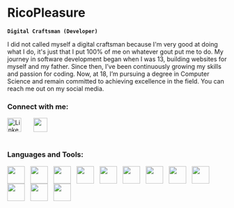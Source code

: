 # RicoPleasure

**`Digital Craftsman (Developer)`**

I did not called myself a digital craftsman because I'm very good at doing what I do, it's just that I put 100% of me on whatever gout put me to do. My journey in software development began when I was 13, building websites for myself and my father. Since then, I’ve been continuously growing my skills and passion for coding. Now, at 18, I’m pursuing a degree in Computer Science and remain committed to achieving excellence in the field. You can reach me out on my social media.

### Connect with me:

<p>
  <a target="_blank" href="https://www.linkedin.com/in/enrico-prazeres-4b44a7214/?originalSubdomain=pt"><img width="32px" alt="LinkedIn" title="LinkedIn" src="https://i.imgur.com/yRpa1dQ.png"/></a>
  &#8287;&#8287;&#8287;&#8287;&#8287;
  <a target="_blank" href="https://discord.gg/449895741456908291" alt="Discord" title="Dev Pro Tips Discord Server"><img width="32px" src="https://i.imgur.com/OViZO8J.png"/></a>
  &#8287;&#8287;&#8287;&#8287;&#8287;
</p>

#

### Languages and Tools:

<img align="left" alt="" width="40px" style="padding-right:10px;" src="https://cdn.jsdelivr.net/gh/devicons/devicon@latest/icons/archlinux/archlinux-original.svg" />
<img align="left" alt="" width="40px" style="padding-right:10px;" src="https://cdn.jsdelivr.net/gh/devicons/devicon@latest/icons/c/c-plain.svg" />
<img align="left" alt="" width="40px" style="padding-right:10px;" src="https://cdn.jsdelivr.net/gh/devicons/devicon@latest/icons/html5/html5-plain.svg" />
<img align="left" alt="" width="40px" style="padding-right:10px;" src="https://cdn.jsdelivr.net/gh/devicons/devicon@latest/icons/css3/css3-plain.svg" />
<img align="left" alt="" width="40px" style="padding-right:10px;" src="https://cdn.jsdelivr.net/gh/devicons/devicon@latest/icons/javascript/javascript-original.svg" />
<img align="left" alt="" width="40px" style="padding-right:10px;" src="https://cdn.jsdelivr.net/gh/devicons/devicon@latest/icons/python/python-plain.svg" />
<img align="left" alt="" width="40px" style="padding-right:10px;" src="https://cdn.jsdelivr.net/gh/devicons/devicon@latest/icons/react/react-original.svg" />
<img align="left" alt="" width="40px" style="padding-right:10px;" src="https://cdn.jsdelivr.net/gh/devicons/devicon@latest/icons/haskell/haskell-original.svg" />
<img align="left" alt="" width="40px" style="padding-right:10px;" src="https://cdn.jsdelivr.net/gh/devicons/devicon@latest/icons/gitlab/gitlab-original.svg" />
<img align="left" alt="" width="40px" style="padding-right:10px;" src="https://cdn.jsdelivr.net/gh/devicons/devicon@latest/icons/sass/sass-original.svg" />
<img align="left" alt="" width="40px" style="padding-right:10px;" src="https://cdn.jsdelivr.net/gh/devicons/devicon@latest/icons/vscode/vscode-original.svg" />
<img align="left" alt="" width="40px" style="padding-right:10px;" src="https://cdn.jsdelivr.net/gh/devicons/devicon@latest/icons/git/git-original.svg" />

